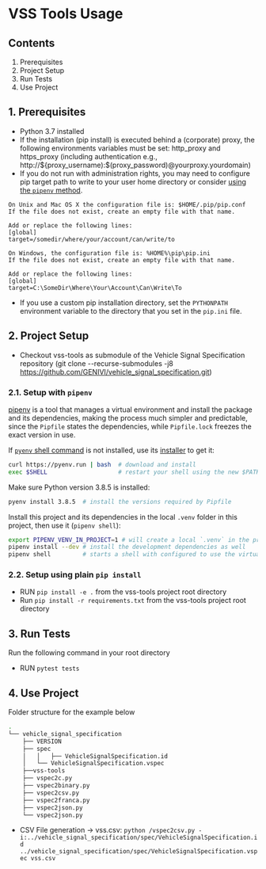 # VSS Tools Usage

## Contents
1. Prerequisites
2. Project Setup
3. Run Tests
4. Use Project

## 1. Prerequisites
* Python 3.7 installed
* If the installation (pip install) is executed behind a (corporate) proxy, the following environments variables must be set: http_proxy and https_proxy (including authentication e.g., http://${proxy_username):$(proxy_password)@yourproxy.yourdomain)
* If you do not run with administration rights, you may need to configure pip target path to write to your user home directory or consider [using the `pipenv` method](#21-setup-with-pipenv).

```
On Unix and Mac OS X the configuration file is: $HOME/.pip/pip.conf
If the file does not exist, create an empty file with that name.

Add or replace the following lines:
[global]
target=/somedir/where/your/account/can/write/to

On Windows, the configuration file is: %HOME%\pip\pip.ini 
If the file does not exist, create an empty file with that name.

Add or replace the following lines:
[global]
target=C:\SomeDir\Where\Your\Account\Can\Write\To
```

* If you use a custom pip installation directory, set the `PYTHONPATH` environment variable to the directory that you set in the `pip.ini` file.

## 2. Project Setup
* Checkout vss-tools as submodule of the Vehicle Signal Specification repository (git clone --recurse-submodules -j8 https://github.com/GENIVI/vehicle_signal_specification.git)

### 2.1. Setup with `pipenv`
[pipenv](https://pypi.org/project/pipenv/) is a tool that manages a virtual environment and install the package and its dependencies, making the process much simpler and predictable, since the `Pipfile` states the dependencies, while `Pipfile.lock` freezes the exact version in use.

If [`pyenv` shell command](https://github.com/pyenv/pyenv) is not installed, use its [installer](https://github.com/pyenv/pyenv-installer) to get it:

```sh
curl https://pyenv.run | bash  # download and install
exec $SHELL                    # restart your shell using the new $PATH
```

Make sure Python version 3.8.5 is installed:
```sh
pyenv install 3.8.5  # install the versions required by Pipfile
```

Install this project and its dependencies in the local `.venv` folder in this project, then use it (`pipenv shell`):
```sh
export PIPENV_VENV_IN_PROJECT=1 # will create a local `.venv` in the project, otherwise uses global location
pipenv install --dev # install the development dependencies as well
pipenv shell         # starts a shell with configured to use the virtual environment
```

### 2.2. Setup using plain `pip install`
* RUN  ```pip install -e .``` from the vss-tools project root directory
* Run  ```pip install -r requirements.txt```  from the vss-tools project root directory

## 3. Run Tests
Run the following command in your root directory
* RUN ```pytest tests ```

## 4. Use Project

Folder structure for the example below
```bash
.
└── vehicle_signal_specification
    ├── VERSION
    ├── spec
    │   │   ├── VehicleSignalSpecification.id
    │   └── VehicleSignalSpecification.vspec
    ├──vss-tools  
    ├── vspec2c.py
    ├── vspec2binary.py
    ├── vspec2csv.py
    ├── vspec2franca.py
    ├── vspec2json.py
    └── vspec2json.py
```

* CSV File generation -> vss.csv:
 ```python /vspec2csv.py -i:../vehicle_signal_specification/spec/VehicleSignalSpecification.id ../vehicle_signal_specification/spec/VehicleSignalSpecification.vspec vss.csv```

